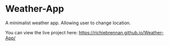 # Weather-App
A minimalist weather app. Allowing user to change location.

You can view the live project here: https://richiebrennan.github.io/Weather-App/
